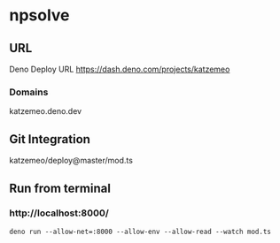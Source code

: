 # npsolve

## URL
Deno Deploy URL https://dash.deno.com/projects/katzemeo

### Domains
katzemeo.deno.dev

## Git Integration
katzemeo/deploy@master/mod.ts

## Run from terminal
### http://localhost:8000/
```
deno run --allow-net=:8000 --allow-env --allow-read --watch mod.ts
```